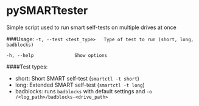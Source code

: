 # pySMARTtester
Simple script used to run smart self-tests on multiple drives at once

###Usage:
  `-t, --test <test_type>   Type of test to run (short, long, badblocks)`
  
  `-h, --help               Show options`

####Test types:
  - short: Short SMART self-test (`smartctl -t short`)
  - long: Extended SMART self-test (`smartctl -t long`)
  - badblocks: runs `badblocks` with default settings and `-o /<log_path>/badblocks-<drive_path>`
